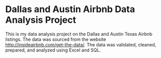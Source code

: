 # Dallas and Austin Airbnb Data Analysis Project
This is my data analysis project on the Dallas and Austin Texas Airbnb listings. The data was sourced from the website http://insideairbnb.com/get-the-data/.
The data was validated, cleaned, prepared, and analyzed using Excel and SQL. 
